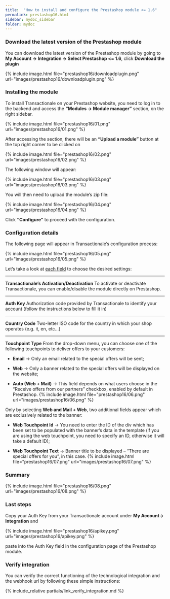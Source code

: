 ```yaml
---
title:  "How to install and configure the Prestashop module <= 1.6"
permalink: prestashop16.html
sidebar: mydoc_sidebar
folder: mydoc
---
```



### Download the latest version of the Prestashop module
You can download the latest version of the Prestashop module by going to **My Account -> Integration -> Select Prestashop <= 1.6**, click **Download the plugin**

{% include image.html file="prestashop16/downloadplugin.png" url="images/prestashop16/downloadplugin.png" %}

### Installing the module

To install Transactionale on your Prestashop website, you need to log in to the backend and access the **“Modules → Module manager”** section, on the right sidebar.

{% include image.html file="prestashop16/01.png" url="images/prestashop16/01.png" %}

After accessing the section, there will be an **“Upload a module”** button at the top right corner to be clicked on

{% include image.html file="prestashop16/02.png" url="images/prestashop16/02.png" %}

The following window will appear: 

{% include image.html file="prestashop16/03.png" url="images/prestashop16/03.png" %}

You will then need to upload the module’s zip file:

{% include image.html file="prestashop16/04.png" url="images/prestashop16/04.png" %}

Click **“Configure”** to proceed with the configuration.


### Configuration details
The following page will appear in Transactionale’s configuration process:

{% include image.html file="prestashop16/05.png" url="images/prestashop16/05.png" %}

Let’s take a look at <ins>each field</ins> to choose the desired settings:

---

**Transactionale’s Activation/Deactivation**
To activate or deactivate Transactionale, you can enable/disable the module directly on Prestashop.

---

**Auth Key**
Authorization code provided by Transactionale to identify your account (follow the instructions below to fill it in)

---

**Country Code**
Two-letter ISO code for the country in which your shop operates (e.g. it, en, etc…)

---

**Touchpoint Type**
From the drop-down menu, you can choose one of the following touchpoints to deliver offers to your customers:
- **Email** → Only an email related to the special offers will be sent;

- **Web** → Only a banner related to the special offers will be displayed on the website;

- **Auto (Web + Mail)** →  This field depends on what users choose in the “Receive offers from our partners” checkbox, enabled by default in Prestashop.
{% include image.html file="prestashop16/06.png" url="images/prestashop16/06.png" %}

Only by selecting **Web and Mail + Web**, two additional fields appear which are exclusively related to the banner:

- **Web Touchpoint Id** → You need to enter the ID of the div which has been set to be populated with the banner’s data in the template (if you are using the web touchpoint, you need to specify an ID, otherwise it will take a default ID);

- **Web Touchpoint Text** → Banner title to be displayed – “There are special offers for you”, in this case.
{% include image.html file="prestashop16/07.png" url="images/prestashop16/07.png" %}


### Summary

{% include image.html file="prestashop16/08.png" url="images/prestashop16/08.png" %}

### Last steps
Copy your Auth Key from your Transactionale account under **My Account-> Integration** and 

{% include image.html file="prestashop16/apikey.png" url="images/prestashop16/apikey.png" %}

paste into the Auth Key field in the configuration page of the Prestashop module.

### Verify integration 

You can verify the correct functioning of the technological integration and the webhook url by following these simple instructions:

{% include_relative partials/link_verify_integration.md %}